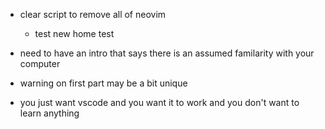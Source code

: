 * clear script to remove all of neovim
  * test new home test

* need to have an intro that says there is an assumed familarity with your
computer

* warning on first part may be a bit unique

* you just want vscode and you want it to work and you don't want to learn
  anything
